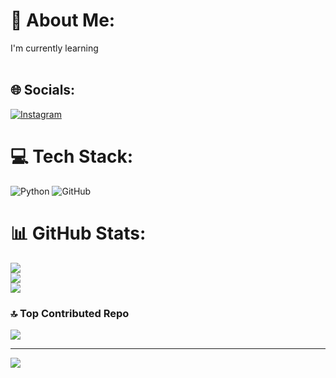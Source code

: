 # 💫 About Me:
I'm currently learning<br><br>


## 🌐 Socials:
[![Instagram](https://img.shields.io/badge/Instagram-%23E4405F.svg?logo=Instagram&logoColor=white)](https://instagram.com/disha_arya) 

# 💻 Tech Stack:
![Python](https://img.shields.io/badge/python-3670A0?style=for-the-badge&logo=python&logoColor=ffdd54) ![GitHub](https://img.shields.io/badge/github-%23121011.svg?style=for-the-badge&logo=github&logoColor=white)
# 📊 GitHub Stats:
![](https://github-readme-stats.vercel.app/api?username=DishaArya24&theme=dark&hide_border=false&include_all_commits=false&count_private=false)<br/>
![](https://github-readme-streak-stats.herokuapp.com/?user=DishaArya24&theme=dark&hide_border=false)<br/>
![](https://github-readme-stats.vercel.app/api/top-langs/?username=DishaArya24&theme=dark&hide_border=false&include_all_commits=false&count_private=false&layout=compact)

### 🔝 Top Contributed Repo
![](https://github-contributor-stats.vercel.app/api?username=DishaArya24&limit=5&theme=dark&combine_all_yearly_contributions=true)

---
[![](https://visitcount.itsvg.in/api?id=DishaArya24&icon=0&color=0)](https://visitcount.itsvg.in)

<!-- Proudly created with GPRM ( https://gprm.itsvg.in ) -->
